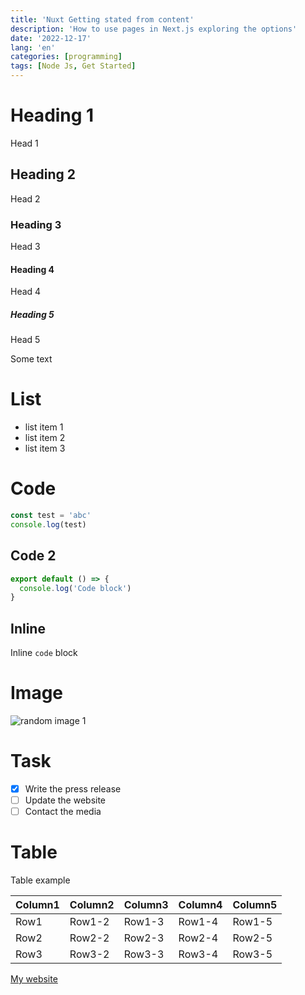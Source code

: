 ```yaml
---
title: 'Nuxt Getting stated from content'
description: 'How to use pages in Next.js exploring the options'
date: '2022-12-17'
lang: 'en'
categories: [programming]
tags: [Node Js, Get Started]
---
```


# Heading 1
Head 1
## Heading 2
Head 2
### Heading 3
Head 3
#### Heading 4
Head 4
##### Heading 5
Head 5

Some text

# List
- list item 1
- list item 2
- list item 3

# Code
```typescript
const test = 'abc'
console.log(test)
```

## Code 2
```javascript
export default () => {
  console.log('Code block')
}
```
## Inline
Inline `code` block


# Image
![random image 1](https://picsum.photos/1280/720)

# Task
- [x] Write the press release
- [ ] Update the website
- [ ] Contact the media

# Table
Table example

| Column1 | Column2 | Column3 | Column4 | Column5 |
| ------- | ------- | ------- | ------- | ------- |
| Row1    | Row1-2  | Row1-3  | Row1-4  | Row1-5  |
| Row2    | Row2-2  | Row2-3  | Row2-4  | Row2-5  |
| Row3    | Row3-2  | Row3-3  | Row3-4  | Row3-5  |

[My website](http://localhost:3000/)
